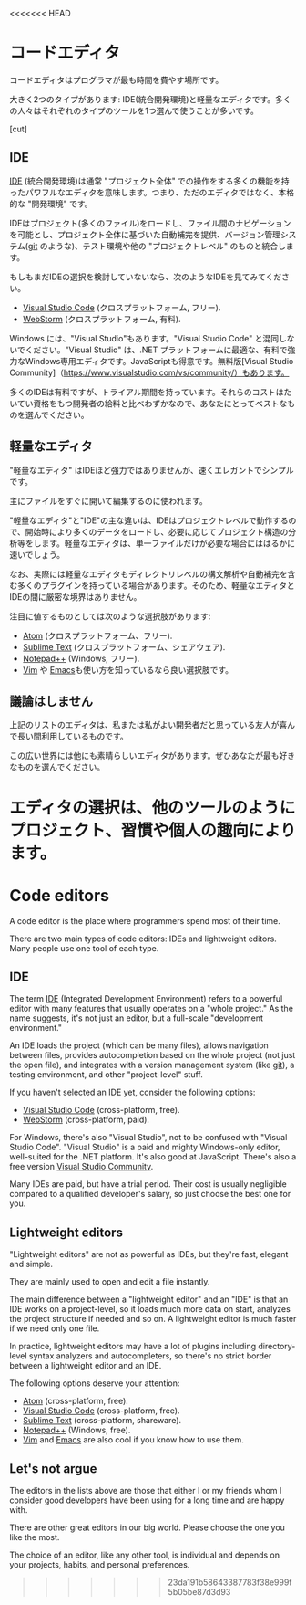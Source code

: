 <<<<<<< HEAD
# コードエディタ

コードエディタはプログラマが最も時間を費やす場所です。

大きく2つのタイプがあります: IDE(統合開発環境)と軽量なエディタです。多くの人々はそれぞれのタイプのツールを1つ選んで使うことが多いです。

[cut]

## IDE

[IDE](https://en.wikipedia.org/wiki/Integrated_development_environment) (統合開発環境)は通常 "プロジェクト全体" での操作をする多くの機能を持ったパワフルなエディタを意味します。つまり、ただのエディタではなく、本格的な "開発環境" です。

IDEはプロジェクト(多くのファイル)をロードし、ファイル間のナビゲーションを可能とし、プロジェクト全体に基づいた自動補完を提供、バージョン管理システム([git](https://git-scm.com/) のような)、テスト環境や他の "プロジェクトレベル" のものと統合します。

もしもまだIDEの選択を検討していないなら、次のようなIDEを見てみてください。

- [Visual Studio Code](https://code.visualstudio.com/) (クロスプラットフォーム, フリー).
- [WebStorm](http://www.jetbrains.com/webstorm/) (クロスプラットフォーム, 有料).

Windows には、"Visual Studio"もあります。"Visual Studio Code" と混同しないでください。"Visual Studio" は、.NET プラットフォームに最適な、有料で強力なWindows専用エディタです。JavaScriptも得意です。無料版[Visual Studio Community]（https://www.visualstudio.com/vs/community/）もあります。

多くのIDEは有料ですが、トライアル期間を持っています。それらのコストはたいてい資格をもつ開発者の給料と比べわずかなので、あなたにとってベストなものを選んでください。

## 軽量なエディタ 

"軽量なエディタ" はIDEほど強力ではありませんが、速くエレガントでシンプルです。

主にファイルをすぐに開いて編集するのに使われます。

"軽量なエディタ"と"IDE"の主な違いは、IDEはプロジェクトレベルで動作するので、開始時により多くのデータをロードし、必要に応じてプロジェクト構造の分析等をします。軽量なエディタは、単一ファイルだけが必要な場合にははるかに速いでしょう。

なお、実際には軽量なエディタもディレクトリレベルの構文解析や自動補完を含む多くのプラグインを持っている場合があります。そのため、軽量なエディタとIDEの間に厳密な境界はありません。

注目に値するものとしては次のような選択肢があります:

- [Atom](https://atom.io/) (クロスプラットフォーム、フリー).
- [Sublime Text](http://www.sublimetext.com) (クロスプラットフォーム、シェアウェア).
- [Notepad++](https://notepad-plus-plus.org/) (Windows, フリー).
- [Vim](http://www.vim.org/) や [Emacs](https://www.gnu.org/software/emacs/)も使い方を知っているなら良い選択肢です。

## 議論はしません 

上記のリストのエディタは、私または私がよい開発者だと思っている友人が喜んで長い間利用しているものです。

この広い世界には他にも素晴らしいエディタがあります。ぜひあなたが最も好きなものを選んでください。

エディタの選択は、他のツールのようにプロジェクト、習慣や個人の趣向によります。
=======
# Code editors

A code editor is the place where programmers spend most of their time.

There are two main types of code editors: IDEs and lightweight editors. Many people use one tool of each type.

## IDE

The term [IDE](https://en.wikipedia.org/wiki/Integrated_development_environment) (Integrated Development Environment) refers to a powerful editor with many features that usually operates on a "whole project." As the name suggests, it's not just an editor, but a full-scale "development environment."

An IDE loads the project (which can be many files), allows navigation between files, provides autocompletion based on the whole project (not just the open file), and integrates with a version management system (like [git](https://git-scm.com/)), a testing environment, and other "project-level" stuff.

If you haven't selected an IDE yet, consider the following options:

- [Visual Studio Code](https://code.visualstudio.com/) (cross-platform, free).
- [WebStorm](http://www.jetbrains.com/webstorm/) (cross-platform, paid).

For Windows, there's also "Visual Studio", not to be confused with "Visual Studio Code". "Visual Studio" is a paid and mighty Windows-only editor, well-suited for the .NET platform. It's also good at JavaScript. There's also a free version [Visual Studio Community](https://www.visualstudio.com/vs/community/).

Many IDEs are paid, but have a trial period. Their cost is usually negligible compared to a qualified developer's salary, so just choose the best one for you.

## Lightweight editors

"Lightweight editors" are not as powerful as IDEs, but they're fast, elegant and simple.

They are mainly used to open and edit a file instantly.

The main difference between a "lightweight editor" and an "IDE" is that an IDE works on a project-level, so it loads much more data on start, analyzes the project structure if needed and so on. A lightweight editor is much faster if we need only one file.

In practice, lightweight editors may have a lot of plugins including directory-level syntax analyzers and autocompleters, so there's no strict border between a lightweight editor and an IDE.

The following options deserve your attention:

- [Atom](https://atom.io/) (cross-platform, free).
- [Visual Studio Code](https://code.visualstudio.com/) (cross-platform, free).
- [Sublime Text](http://www.sublimetext.com) (cross-platform, shareware).
- [Notepad++](https://notepad-plus-plus.org/) (Windows, free).
- [Vim](http://www.vim.org/) and [Emacs](https://www.gnu.org/software/emacs/) are also cool if you know how to use them.

## Let's not argue

The editors in the lists above are those that either I or my friends whom I consider good developers have been using for a long time and are happy with.

There are other great editors in our big world. Please choose the one you like the most.

The choice of an editor, like any other tool, is individual and depends on your projects, habits, and personal preferences.
>>>>>>> 23da191b58643387783f38e999f5b05be87d3d93

